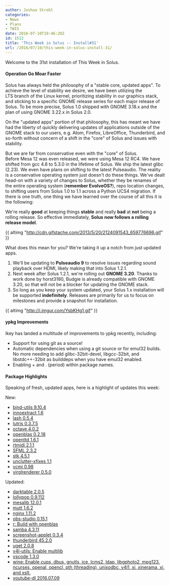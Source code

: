 ```yaml
---
author: Joshua Strobl
categories:
- News
- Plans
- TWIS
date: 2016-07-10T19:46:20Z
id: 1512
title: 'This Week in Solus -- Install#31'
url: /2016/07/10/this-week-in-solus-install-31/
--- 
```

Welcome to the 31st installation of This Week in Solus. 

#### Operation Go Moar Faster

Solus has always held the philosophy of a "stable core, updated apps". To achieve the level of stability we desire, we have been utilizing the LTS branch of the Linux kernel, prioritizing stability in our graphics stack, and sticking to a specific GNOME release 
series for each major release of Solus. To be more precise, Solus 1.0 shipped with GNOME 3.18.x and the plan of using GNOME 3.22.x in Solus 2.0.

On the "updated apps" portion of that philosophy, this has meant we have had the liberty of quickly delivering updates of applications outside of the GNOME stack to our users, e.g. Atom, Firefox, LibreOffice, Thunderbird, and so-forth without concern of a 
shift in the "core" of Solus and issues with stability.

But we are far from conservative even with the "core" of Solus. Before Mesa 12 was even released, we were using Mesa 12 RC4. We have shifted from gcc 4.8 to 5.3.0 in the lifetime of Solus. We ship the latest glibc (2.23). We even have plans on shifting to the 
latest Pulseaudio. The reality is a conservative operating system just doesn't do these things. We've dealt head-on with a variety of changes to Solus, whether they be renames of the entire operating system (**remember EvolveOS?**), repo location changes, 
to shifting users from Solus 1.0 to 1.1 across a Python UCS4 migration. If there is one truth, one thing we have learned over the course of all this it is the following:

We're really **good** at keeping things **stable** and really **bad** at **not** being a rolling release. So effective immediately, **Solus now follows a rolling release model**.

{{ altimg "http://cdn.gifstache.com/2013/5/20/2124091543_659776696.gif" }}

What does this mean for you? We're taking it up a notch from just updated apps.

1. We'll be updating to **Pulseaudio 9** to resolve issues regarding sound playback over HDMI, likely making that into Solus 1.2.1.
2. Next week after Solus 1.2.1, we're rolling out **GNOME 3.20**. Thanks to work done by horst3180, Budgie is already compatible with GNOME 3.20, so that will not be a blocker for updating the GNOME stack.
3. So long as you keep your system updated, your Solus 1.x installation will be supported **indefinitely**. Releases are primarily for us to focus on milestones and provide a snapshot for installation.

{{ altimg "http://i.imgur.com/YsbKHg1.gif" }}

#### ypkg Improvements

Ikey has landed a multitude of improvements to ypkg recently, including:

- Support for using git as a source!
- Automatic dependencies when using a git source or for emul32 builds. No more needing to add glibc-32bit-devel, libgcc-32bit, and libstdc++-32bit as builddeps when you have emul32 enabled.
- Enabling + and . (period) within package names.

#### Package Highlights

Speaking of fresh, updated apps, here is a highlight of updates this week:

New:

- [bind-utils 9.10.4](https://git.solus-project.com/packages/bind-utils/commit/?id=b176b476dfe980b874dc3697124b0d5c4311f041)
- [innoextract 1.6](https://git.solus-project.com/packages/innoextract/commit/?id=388aecbd9c8b31c4e48b6bbf8dd85bcbf88e167c)
- [lash 0.5.4](https://git.solus-project.com/packages/lash/commit/?id=bcba16307c250d5237ae9b103ffc5088559f08e2)
- [lutris 0.3.7.5](https://git.solus-project.com/packages/lutris/commit/?id=6cd7a491077bcbb23962b69a70298c75a89f0a56)
- [octave 4.0.2](https://git.solus-project.com/packages/octave/commit/?id=73bf7c568a0b3843eb269b3f229aef3639ca4f24)
- [openblas 0.2.18](https://git.solus-project.com/packages/openblas/commit/?id=0a1db23066e82f20f1f95fa85f1baa35b2d715af)
- [openttd 1.6.1](https://git.solus-project.com/packages/openttd/commit/?id=8870c65bee54cc9f3d2245495ee057331e045a06)
- [rtmidi 2.1.1](https://git.solus-project.com/packages/rtmidi/commit/?id=4e41af504ff2395ce272d7d3c3bf4acc433ce30d)
- [SFML 2.3.2](https://git.solus-project.com/packages/SFML/commit/?id=cfa4cffc7ef8d332323a8d588d9d89fffc3407d1)
- [stk 4.5.1](https://git.solus-project.com/packages/stk/commit/?id=b19bb72f87b0c74bc3fff688cc0d3eb484048de9)
- [unclutter-xfixes 1.1](https://git.solus-project.com/packages/unclutter-xfixes/commit/?id=8dac2a34344ac65f11b0c6e1b7d32872f70dd67a)
- [vcmi 0.98](https://git.solus-project.com/packages/vcmi/commit/?id=7452e4dd8b04d14818870ca9667d75febd91f80c)
- [virglrenderer 0.5.0](https://git.solus-project.com/packages/virglrenderer/commit/?id=11f2a6ad1c4528eb9d5f7acf363743fdd1fb011e)

Updated:

- [darktable 2.0.5](https://git.solus-project.com/packages/darktable/commit/?id=42d0215946e8933e82e156ad11936ca074460635)
- [lollypop 0.9.112](https://git.solus-project.com/packages/lollypop/commit/?id=a443db92101433deda5b12acaa8d7e1095dc2bec)
- [mesalib 12.0.1](https://git.solus-project.com/packages/mesalib/commit/?id=ebf2cffa5cbb040a932c5d0b952d90170e93ce17)
- [mutt 1.6.2](https://git.solus-project.com/packages/mutt/commit/?id=b566aa51f27433d830f6805efe89bcb1044ba496)
- [nginx 1.11.2](https://git.solus-project.com/packages/nginx/commit/?id=4f203407d97ade7e2251abcd22ec5acce464b058)
- [obs-studio 0.15.1](https://git.solus-project.com/packages/obs-studio/commit/?id=592a87f1be4e8132ce94a8d0767e0275aadfbba9)
- [r: Build with openblas](https://git.solus-project.com/packages/r/commit/?id=20eecdf305c8dec2c11856ae3e92786710f8abf2)
- [samba 4.3.11](https://git.solus-project.com/packages/samba/commit/?id=db9f56a719505ffee4feb0dc6f11b369ac8e49b4)
- [screenshot-applet 0.3.4](https://git.solus-project.com/packages/screenshot-applet/commit/?id=a39e9acb9157b3b02027354c6739d8adde95a151)
- [thunderbird 45.2.0](https://git.solus-project.com/packages/thunderbird/commit/?id=0ae4288f6f1fae655a99e615c52737c16c3fbbac)
- [uget 2.0.8](https://git.solus-project.com/packages/uget/commit/?id=14db00fb8b17fb3e7b20144e88803faa1b08dea2)
- [v4l-utils: Enable multilib](https://git.solus-project.com/packages/v4l-utils/commit/?id=cd7d46dc29247840fa06ed13315d4cc28df0ffa6)
- [vscode 1.3.0](https://git.solus-project.com/packages/vscode/commit/?id=60f0dca039235d544d258d0fcf96ee62fe2c3c66)
- [wine: Enable cups, dbus, gnutls, ice, lcms2, ldap, libgphoto2, mpg123, ncurses, openal, opencl, pth (threading), unixodbc, v4l1, xi, xinerama, xi, and xslt.](https://git.solus-project.com/packages/wine/commit/?id=d078d3c91686cce8e1e7f08fef83dac33e5c7e8)
- [youtube-dl 2016.07.09](https://git.solus-project.com/packages/youtube-dl/commit/?id=efd0afff28cae41c767a1e5442882a2a61af3b2b)